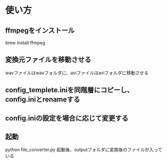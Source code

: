 # 使い方

## ffmpegをインストール
brew install ffmpeg

## 変換元ファイルを移動させる
wavファイルはwavフォルダに、aviファイルはaviフォルダに移動させる

## config_templete.iniを同階層にコピーし、config.iniとrenameする

## config.iniの設定を場合に応じて変更する

## 起動
python file_converter.py
起動後、outputフォルダに変換後のファイルが入っている